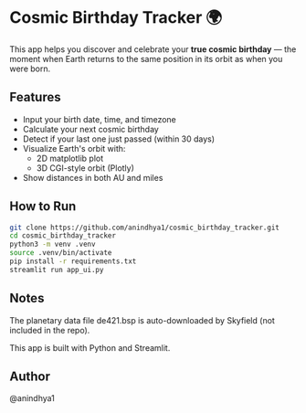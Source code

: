 # Cosmic Birthday Tracker 🌍

This app helps you discover and celebrate your **true cosmic birthday** — the moment when Earth returns to the same position in its orbit as when you were born.

## Features

- Input your birth date, time, and timezone
- Calculate your next cosmic birthday
- Detect if your last one just passed (within 30 days)
- Visualize Earth's orbit with:
  - 2D matplotlib plot
  - 3D CGI-style orbit (Plotly)
- Show distances in both AU and miles

## How to Run

```bash
git clone https://github.com/anindhya1/cosmic_birthday_tracker.git
cd cosmic_birthday_tracker
python3 -m venv .venv
source .venv/bin/activate
pip install -r requirements.txt
streamlit run app_ui.py
```

## Notes

The planetary data file de421.bsp is auto-downloaded by Skyfield (not included in the repo).

This app is built with Python and Streamlit.

## Author
@anindhya1

